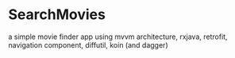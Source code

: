 # SearchMovies

a simple movie finder app using mvvm architecture, rxjava, retrofit, navigation component, diffutil, koin (and dagger)
